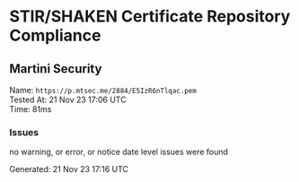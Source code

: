 # STIR/SHAKEN Certificate Repository Compliance

## Martini Security

Name: `https://p.mtsec.me/2884/E5IzR6nTlqac.pem`\
Tested At: 21 Nov 23 17:06 UTC\
Time: 81ms

### Issues

no warning, or error, or notice date level issues were found

Generated: 21 Nov 23 17:16 UTC